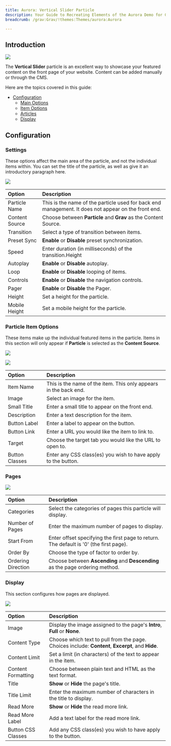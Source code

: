 ```yaml
---
title: Aurora: Vertical Slider Particle
description: Your Guide to Recreating Elements of the Aurora Demo for Grav
breadcrumb: /grav:Grav/!themes:Themes/aurora:Aurora

---
```


## Introduction

![](assets/particle_vertical1.jpeg)

The **Vertical Slider** particle is an excellent way to showcase your featured content on the front page of your website. Content can be added manually or through the CMS.

Here are the topics covered in this guide:

* [Configuration](#configuration)
    - [Main Options](#settings)
    - [Item Options](#particle-item-options)
    - [Articles](#articles)
    - [Display](#display)

## Configuration

### Settings 

These options affect the main area of the particle, and not the individual items within. You can set the title of the particle, as well as give it an introductory paragraph here.

![](assets/particle_vertical2.jpeg)

| Option         | Description                                                                                         |
| :-----         | :-----                                                                                              |
| Particle Name  | This is the name of the particle used for back end management. It does not appear on the front end. |
| Content Source | Choose between **Particle** and **Grav** as the Content Source.                                     |
| Transition     | Select a type of transition between items.                                                          |
| Preset Sync    | **Enable** or **Disable** preset synchronization.                                                   |
| Speed          | Enter duration (in milliseconds) of the transition.Height                                           |
| Autoplay       | **Enable** or **Disable** autoplay.                                                                 |
| Loop           | **Enable** or **Disable** looping of items.                                                         |
| Controls       | **Enable** or **Disable** the navigation controls.                                                  |
| Pager          | **Enable** or **Disable** the Pager.                                                                |
| Height         | Set a height for the particle.                                                                      |
| Mobile Height  | Set a mobile height for the particle.                                                               |

### Particle Item Options

These items make up the individual featured items in the particle. Items in this section will only appear if **Particle** is selected as the **Content Source**.

![](assets/particle_vertical3.jpeg)

![](assets/particle_vertical4.jpeg)

| Option         | Description                                                      |
| :-----         | :-----                                                           |
| Item Name      | This is the name of the item. This only appears in the back end. |
| Image          | Select an image for the item.                                    |
| Small Title    | Enter a small title to appear on the front end.                  |
| Description    | Enter a text description for the item.                           |
| Button Label   | Enter a label to appear on the button.                           |
| Button Link    | Enter a URL you would like the item to link to.                  |
| Target         | Choose the target tab you would like the URL to open to.         |
| Button Classes | Enter any CSS class(es) you wish to have apply to the button.    |

### Pages

![](assets/particle_vertical5.jpeg)

| Option             | Description                                                                            |
| :-----             | :-----                                                                                 |
| Categories         | Select the categories of pages this particle will display.                          |
| Number of Pages    | Enter the maximum number of pages to display.                                       |
| Start From         | Enter offset specifying the first page to return. The default is '0' (the first page). |
| Order By           | Choose the type of factor to order by.                                                 |
| Ordering Direction | Choose between **Ascending** and **Descending** as the page ordering method.           |

### Display

This section configures how pages are displayed.

![](assets/particle_vertical6.jpeg)

| Option             | Description                                                                                       |
| :-----             | :-----                                                                                            |
| Image              | Display the image assigned to the page's **Intro**, **Full** or **None**.                         |
| Content Type       | Choose which text to pull from the page. Choices include: **Content**, **Excerpt**, and **Hide**. |
| Content Limit      | Set a limit (in characters) of the text to appear in the item.                                    |
| Content Formatting | Choose between plain text and HTML as the text format.                                            |
| Title              | **Show** or **Hide** the page's title.                                                            |
| Title Limit        | Enter the maximum number of characters in the title to display.                                   |
| Read More          | **Show** or **Hide** the read more link.                                                          |
| Read More Label    | Add a text label for the read more link.                                                          |
| Button CSS Classes | Add any CSS class(es) you wish to have apply to the button.                                       |